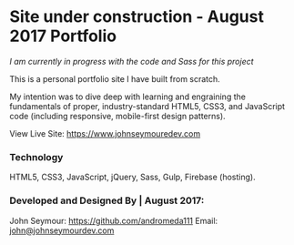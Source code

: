 Site under construction - August 2017
Portfolio
=====================

*I am currently in progress with the code and Sass for this project*

This is a personal portfolio site I have built from scratch.

My intention was to dive deep with learning and engraining the fundamentals of proper, industry-standard HTML5, CSS3, and JavaScript code (including responsive, mobile-first design patterns).

View Live Site: https://www.johnseymouredev.com

### Technology
HTML5, CSS3, JavaScript, jQuery, Sass, Gulp, Firebase (hosting).

### Developed and Designed By | August 2017:

John Seymour: https://github.com/andromeda111
Email: john@johnseymourdev.com
